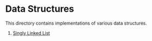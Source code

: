 # Data Structures

This directory contains implementations of various data structures.

1. [Singly Linked List](./Implementations/SinglyLinkedList)